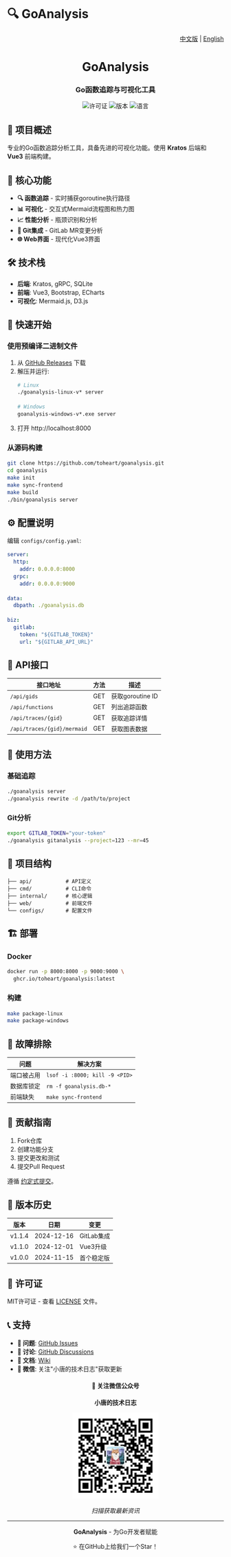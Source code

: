 # 🔍 GoAnalysis

<p align="right">
  <a href="README.ZH.md">中文版</a> |
  <a href="README.md">English</a>
</p>

<div align="center">
  <h1>GoAnalysis</h1>
  <h3>Go函数追踪与可视化工具</h3>
  
  ![许可证](https://img.shields.io/badge/License-MIT-blue.svg)
  ![版本](https://img.shields.io/badge/Version-v1.1.4-brightgreen.svg)
  ![语言](https://img.shields.io/badge/Language-Go%20|%20Vue3-yellow.svg)
</div>

## 🌟 项目概述

专业的Go函数追踪分析工具，具备先进的可视化功能。使用 **Kratos** 后端和 **Vue3** 前端构建。

## 🚀 核心功能

- **🔍 函数追踪** - 实时捕获goroutine执行路径
- **📊 可视化** - 交互式Mermaid流程图和热力图
- **📈 性能分析** - 瓶颈识别和分析
- **🔄 Git集成** - GitLab MR变更分析
- **🌐 Web界面** - 现代化Vue3界面

## 🛠️ 技术栈

- **后端**: Kratos, gRPC, SQLite
- **前端**: Vue3, Bootstrap, ECharts
- **可视化**: Mermaid.js, D3.js

## 🚀 快速开始

### 使用预编译二进制文件

1. 从 [GitHub Releases](https://github.com/toheart/goanalysis/releases) 下载
2. 解压并运行:
   ```bash
   # Linux
   ./goanalysis-linux-v* server
   
   # Windows
   goanalysis-windows-v*.exe server
   ```
3. 打开 http://localhost:8000

### 从源码构建

```bash
git clone https://github.com/toheart/goanalysis.git
cd goanalysis
make init
make sync-frontend
make build
./bin/goanalysis server
```

## ⚙️ 配置说明

编辑 `configs/config.yaml`:

```yaml
server:
  http:
    addr: 0.0.0.0:8000
  grpc:
    addr: 0.0.0.0:9000

data:
  dbpath: ./goanalysis.db

biz:
  gitlab:
    token: "${GITLAB_TOKEN}"
    url: "${GITLAB_API_URL}"
```

## 📡 API接口

| 接口地址 | 方法 | 描述 |
|----------|------|------|
| `/api/gids` | GET | 获取goroutine ID |
| `/api/functions` | GET | 列出追踪函数 |
| `/api/traces/{gid}` | GET | 获取追踪详情 |
| `/api/traces/{gid}/mermaid` | GET | 获取图表数据 |

## 🔧 使用方法

### 基础追踪
```bash
./goanalysis server
./goanalysis rewrite -d /path/to/project
```

### Git分析
```bash
export GITLAB_TOKEN="your-token"
./goanalysis gitanalysis --project=123 --mr=45
```

## 📂 项目结构

```
├── api/           # API定义
├── cmd/           # CLI命令
├── internal/      # 核心逻辑
├── web/           # 前端文件
└── configs/       # 配置文件
```

## 🏗️ 部署

### Docker
```bash
docker run -p 8000:8000 -p 9000:9000 \
  ghcr.io/toheart/goanalysis:latest
```

### 构建
```bash
make package-linux
make package-windows
```

## 🔧 故障排除

| 问题 | 解决方案 |
|------|----------|
| 端口被占用 | `lsof -i :8000; kill -9 <PID>` |
| 数据库锁定 | `rm -f goanalysis.db-*` |
| 前端缺失 | `make sync-frontend` |

## 🤝 贡献指南

1. Fork仓库
2. 创建功能分支
3. 提交更改和测试
4. 提交Pull Request

遵循 [约定式提交](https://www.conventionalcommits.org/zh-hans/)。

## 📜 版本历史

| 版本 | 日期 | 变更 |
|------|------|------|
| v1.1.4 | 2024-12-16 | GitLab集成 |
| v1.1.0 | 2024-12-01 | Vue3升级 |
| v1.0.0 | 2024-11-15 | 首个稳定版 |

## 📄 许可证

MIT许可证 - 查看 [LICENSE](LICENSE) 文件。

## 📞 支持

- **🐛 问题**: [GitHub Issues](https://github.com/toheart/goanalysis/issues)
- **💬 讨论**: [GitHub Discussions](https://github.com/toheart/goanalysis/discussions)
- **📖 文档**: [Wiki](https://github.com/toheart/goanalysis/wiki)
- **📱 微信**: 关注"小唐的技术日志"获取更新

<div align="center">
  <h4>📱 关注微信公众号</h4>
  <p><strong>小唐的技术日志</strong></p>
  <img src="docs/images/wechat-qr.jpg" alt="微信公众号二维码" width="200"/>
  <p><i>扫描获取最新资讯</i></p>
</div>

---

<div align="center">
  <p><strong>GoAnalysis</strong> - 为Go开发者赋能</p>
  <p>⭐ 在GitHub上给我们一个Star！</p>
</div>